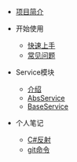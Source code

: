 
- [项目简介](xueq/README.md)
    
- 开始使用
    - [快速上手](xueq/quiklyuse.md)       
    - [常见问题](xueq/problems.md)
- Service模块
  - [介绍](xueq/service/readme.md?id=主要功能)  
  - [AbsService](xueq/service/absservice.md)
  - [BaseService](xueq/service/baseservice.md)    
- 个人笔记
    - [C#反射](note/csharp.md)
    - [git命令](note/github.md)